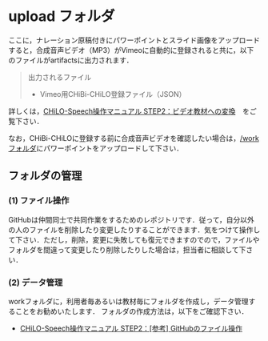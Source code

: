 # upload フォルダ
ここに，ナレーション原稿付きにパワーポイントとスライド画像をアップロードすると，合成音声ビデオ（MP3）がVimeoに自動的に登録されると共に，以下のファイルがartifactsに出力されます．

> 出力されるファイル
> * Vimeo用CHiBi-CHiLO登録ファイル（JSON）

詳しくは，[CHiLO-Speech操作マニュアル STEP2：ビデオ教材への変換](https://docs.cccties.org/chilospeech/video/convert)　をご覧下さい．

なお，CHiBi-CHiLOに登録する前に合成音声ビデオを確認したい場合は，[/work フォルダ](../work)にパワーポイントをアップロードして下さい．　


## フォルダの管理

### (1) ファイル操作

GitHubは仲間同士で共同作業をするためのレポジトリです．従って，自分以外の人のファイルを削除したり変更したりすることができます．気をつけて操作して下さい．ただし，削除，変更に失敗しても復元できますのでので，ファイルやフォルダを間違って変更したり削除したりした場合は，担当者に相談して下さい．

### (2) データ管理

workフォルダに，利用者毎あるいは教材毎にフォルダを作成し，データ管理することをお勧めいたします．
フォルダの作成方法は，以下をご確認下さい．

- [CHiLO-Speech操作マニュアル STEP2：[参考] GitHubのファイル操作](https://docs.cccties.org/ppt-width-audio/-MjY6ujcFWF_354padAe/githubwottedtani-1/githubnofairu#fairunodaunrdo)

